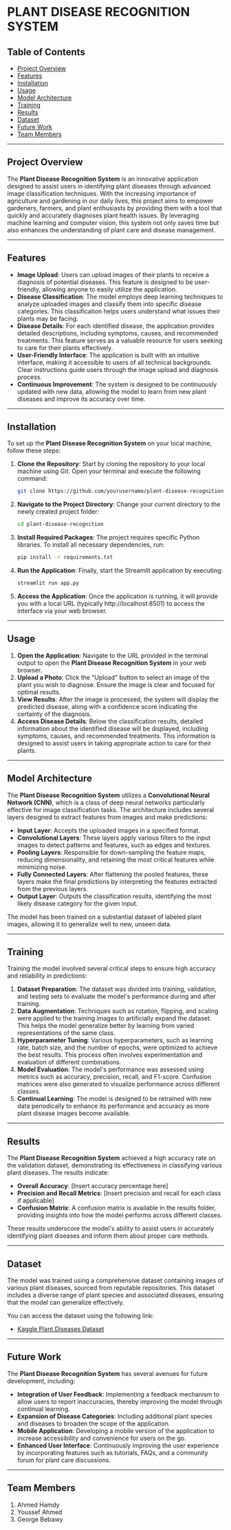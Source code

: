 # PLANT DISEASE RECOGNITION SYSTEM

## Table of Contents
- [Project Overview](#project-overview)
- [Features](#features)
- [Installation](#installation)
- [Usage](#usage)
- [Model Architecture](#model-architecture)
- [Training](#training)
- [Results](#results)
- [Dataset](#dataset)
- [Future Work](#future-work)
- [Team Members](#team-members) 
---

## Project Overview
The **Plant Disease Recognition System** is an innovative application designed to assist users in identifying plant diseases through advanced image classification techniques. With the increasing importance of agriculture and gardening in our daily lives, this project aims to empower gardeners, farmers, and plant enthusiasts by providing them with a tool that quickly and accurately diagnoses plant health issues. By leveraging machine learning and computer vision, this system not only saves time but also enhances the understanding of plant care and disease management.

---

## Features
- **Image Upload**: Users can upload images of their plants to receive a diagnosis of potential diseases. This feature is designed to be user-friendly, allowing anyone to easily utilize the application.
- **Disease Classification**: The model employs deep learning techniques to analyze uploaded images and classify them into specific disease categories. This classification helps users understand what issues their plants may be facing.
- **Disease Details**: For each identified disease, the application provides detailed descriptions, including symptoms, causes, and recommended treatments. This feature serves as a valuable resource for users seeking to care for their plants effectively.
- **User-Friendly Interface**: The application is built with an intuitive interface, making it accessible to users of all technical backgrounds. Clear instructions guide users through the image upload and diagnosis process.
- **Continuous Improvement**: The system is designed to be continuously updated with new data, allowing the model to learn from new plant diseases and improve its accuracy over time.

---

## Installation
To set up the **Plant Disease Recognition System** on your local machine, follow these steps:

1. **Clone the Repository**: Start by cloning the repository to your local machine using Git. Open your terminal and execute the following command:

    ```bash
    git clone https://github.com/yourusername/plant-disease-recognition.git
    ```

2. **Navigate to the Project Directory**: Change your current directory to the newly created project folder:

    ```bash
    cd plant-disease-recognition
    ```

3. **Install Required Packages**: The project requires specific Python libraries. To install all necessary dependencies, run:

    ```bash
    pip install -r requirements.txt
    ```

4. **Run the Application**: Finally, start the Streamlit application by executing:

    ```bash
    streamlit run app.py
    ```

5. **Access the Application**: Once the application is running, it will provide you with a local URL (typically http://localhost:8501) to access the interface via your web browser.

---

## Usage
1. **Open the Application**: Navigate to the URL provided in the terminal output to open the **Plant Disease Recognition System** in your web browser.
2. **Upload a Photo**: Click the "Upload" button to select an image of the plant you wish to diagnose. Ensure the image is clear and focused for optimal results.
3. **View Results**: After the image is processed, the system will display the predicted disease, along with a confidence score indicating the certainty of the diagnosis.
4. **Access Disease Details**: Below the classification results, detailed information about the identified disease will be displayed, including symptoms, causes, and recommended treatments. This information is designed to assist users in taking appropriate action to care for their plants.

---

## Model Architecture
The **Plant Disease Recognition System** utilizes a **Convolutional Neural Network (CNN)**, which is a class of deep neural networks particularly effective for image classification tasks. The architecture includes several layers designed to extract features from images and make predictions:

- **Input Layer**: Accepts the uploaded images in a specified format.
- **Convolutional Layers**: These layers apply various filters to the input images to detect patterns and features, such as edges and textures.
- **Pooling Layers**: Responsible for down-sampling the feature maps, reducing dimensionality, and retaining the most critical features while minimizing noise.
- **Fully Connected Layers**: After flattening the pooled features, these layers make the final predictions by interpreting the features extracted from the previous layers.
- **Output Layer**: Outputs the classification results, identifying the most likely disease category for the given input.

The model has been trained on a substantial dataset of labeled plant images, allowing it to generalize well to new, unseen data.

---

## Training
Training the model involved several critical steps to ensure high accuracy and reliability in predictions:

1. **Dataset Preparation**: The dataset was divided into training, validation, and testing sets to evaluate the model's performance during and after training.
2. **Data Augmentation**: Techniques such as rotation, flipping, and scaling were applied to the training images to artificially expand the dataset. This helps the model generalize better by learning from varied representations of the same class.
3. **Hyperparameter Tuning**: Various hyperparameters, such as learning rate, batch size, and the number of epochs, were optimized to achieve the best results. This process often involves experimentation and evaluation of different combinations.
4. **Model Evaluation**: The model's performance was assessed using metrics such as accuracy, precision, recall, and F1-score. Confusion matrices were also generated to visualize performance across different classes.
5. **Continual Learning**: The model is designed to be retrained with new data periodically to enhance its performance and accuracy as more plant disease images become available.

---

## Results
The **Plant Disease Recognition System** achieved a high accuracy rate on the validation dataset, demonstrating its effectiveness in classifying various plant diseases. The results indicate:

- **Overall Accuracy**: [Insert accuracy percentage here]
- **Precision and Recall Metrics**: [Insert precision and recall for each class if applicable]
- **Confusion Matrix**: A confusion matrix is available in the results folder, providing insights into how the model performs across different classes.

These results underscore the model's ability to assist users in accurately identifying plant diseases and inform them about proper care methods.

---

## Dataset
The model was trained using a comprehensive dataset containing images of various plant diseases, sourced from reputable repositories. This dataset includes a diverse range of plant species and associated diseases, ensuring that the model can generalize effectively.

You can access the dataset using the following link:
- [Kaggle Plant Diseases Dataset](https://www.kaggle.com/datasets/vipoooool/new-plant-diseases-dataset)

---

## Future Work
The **Plant Disease Recognition System** has several avenues for future development, including:

- **Integration of User Feedback**: Implementing a feedback mechanism to allow users to report inaccuracies, thereby improving the model through continual learning.
- **Expansion of Disease Categories**: Including additional plant species and diseases to broaden the scope of the application.
- **Mobile Application**: Developing a mobile version of the application to increase accessibility and convenience for users on the go.
- **Enhanced User Interface**: Continuously improving the user experience by incorporating features such as tutorials, FAQs, and a community forum for plant care discussions.

---

## Team Members
1. Ahmed Hamdy
2. Youssef Ahmed
3. George Bebawy
